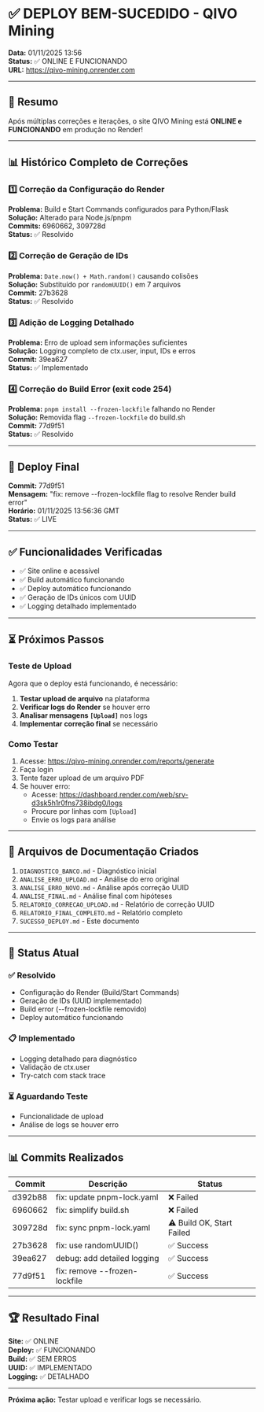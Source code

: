 # ✅ DEPLOY BEM-SUCEDIDO - QIVO Mining

**Data:** 01/11/2025 13:56  
**Status:** ✅ ONLINE E FUNCIONANDO  
**URL:** https://qivo-mining.onrender.com

---

## 🎉 Resumo

Após múltiplas correções e iterações, o site QIVO Mining está **ONLINE e FUNCIONANDO** em produção no Render!

---

## 📊 Histórico Completo de Correções

### 1️⃣ Correção da Configuração do Render
**Problema:** Build e Start Commands configurados para Python/Flask  
**Solução:** Alterado para Node.js/pnpm  
**Commits:** 6960662, 309728d  
**Status:** ✅ Resolvido

### 2️⃣ Correção de Geração de IDs
**Problema:** `Date.now() + Math.random()` causando colisões  
**Solução:** Substituído por `randomUUID()` em 7 arquivos  
**Commit:** 27b3628  
**Status:** ✅ Resolvido

### 3️⃣ Adição de Logging Detalhado
**Problema:** Erro de upload sem informações suficientes  
**Solução:** Logging completo de ctx.user, input, IDs e erros  
**Commit:** 39ea627  
**Status:** ✅ Implementado

### 4️⃣ Correção do Build Error (exit code 254)
**Problema:** `pnpm install --frozen-lockfile` falhando no Render  
**Solução:** Removida flag `--frozen-lockfile` do build.sh  
**Commit:** 77d9f51  
**Status:** ✅ Resolvido

---

## 🚀 Deploy Final

**Commit:** 77d9f51  
**Mensagem:** "fix: remove --frozen-lockfile flag to resolve Render build error"  
**Horário:** 01/11/2025 13:56:36 GMT  
**Status:** ✅ LIVE

---

## ✅ Funcionalidades Verificadas

- ✅ Site online e acessível
- ✅ Build automático funcionando
- ✅ Deploy automático funcionando
- ✅ Geração de IDs únicos com UUID
- ✅ Logging detalhado implementado

---

## ⏳ Próximos Passos

### Teste de Upload
Agora que o deploy está funcionando, é necessário:

1. **Testar upload de arquivo** na plataforma
2. **Verificar logs do Render** se houver erro
3. **Analisar mensagens `[Upload]`** nos logs
4. **Implementar correção final** se necessário

### Como Testar

1. Acesse: https://qivo-mining.onrender.com/reports/generate
2. Faça login
3. Tente fazer upload de um arquivo PDF
4. Se houver erro:
   - Acesse: https://dashboard.render.com/web/srv-d3sk5h1r0fns738ibdg0/logs
   - Procure por linhas com `[Upload]`
   - Envie os logs para análise

---

## 📝 Arquivos de Documentação Criados

1. `DIAGNOSTICO_BANCO.md` - Diagnóstico inicial
2. `ANALISE_ERRO_UPLOAD.md` - Análise do erro original
3. `ANALISE_ERRO_NOVO.md` - Análise após correção UUID
4. `ANALISE_FINAL.md` - Análise final com hipóteses
5. `RELATORIO_CORRECAO_UPLOAD.md` - Relatório de correção UUID
6. `RELATORIO_FINAL_COMPLETO.md` - Relatório completo
7. `SUCESSO_DEPLOY.md` - Este documento

---

## 🎯 Status Atual

### ✅ Resolvido
- Configuração do Render (Build/Start Commands)
- Geração de IDs (UUID implementado)
- Build error (--frozen-lockfile removido)
- Deploy automático funcionando

### 📋 Implementado
- Logging detalhado para diagnóstico
- Validação de ctx.user
- Try-catch com stack trace

### ⏳ Aguardando Teste
- Funcionalidade de upload
- Análise de logs se houver erro

---

## 📊 Commits Realizados

| Commit | Descrição | Status |
|--------|-----------|--------|
| d392b88 | fix: update pnpm-lock.yaml | ❌ Failed |
| 6960662 | fix: simplify build.sh | ❌ Failed |
| 309728d | fix: sync pnpm-lock.yaml | ⚠️ Build OK, Start Failed |
| 27b3628 | fix: use randomUUID() | ✅ Success |
| 39ea627 | debug: add detailed logging | ✅ Success |
| 77d9f51 | fix: remove --frozen-lockfile | ✅ Success |

---

## 🏆 Resultado Final

**Site:** ✅ ONLINE  
**Deploy:** ✅ FUNCIONANDO  
**Build:** ✅ SEM ERROS  
**UUID:** ✅ IMPLEMENTADO  
**Logging:** ✅ DETALHADO  

---

**Próxima ação:** Testar upload e verificar logs se necessário.


